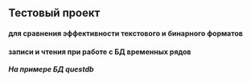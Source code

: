 ## Тестовый проект
#### для сравнения эффективности текстового и бинарного форматов
#### записи и чтения при работе с БД временных рядов

**_На примере БД questdb_**
